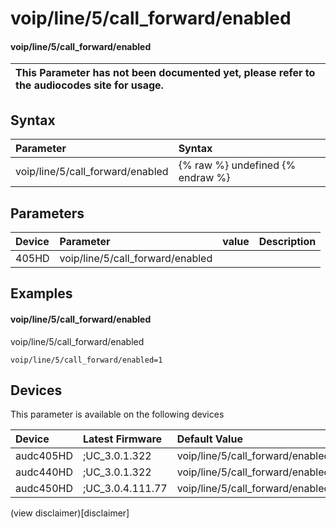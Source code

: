 ﻿---
description: voip/line/5/call_forward/enabled
search: false
---

# voip/line/5/call_forward/enabled

#### voip/line/5/call_forward/enabled


| This Parameter has not been documented yet, please refer to the audiocodes site for usage.  |
| :--- |

## Syntax
| Parameter | Syntax |
| :--- | :--- |
|voip/line/5/call_forward/enabled | {% raw %} undefined {% endraw %} |

## Parameters
|Device|Parameter|value|Description|
|:---|:---|:---|:---|
| 405HD | voip/line/5/call_forward/enabled |  |  |

## Examples
#### voip/line/5/call_forward/enabled

voip/line/5/call_forward/enabled

```
voip/line/5/call_forward/enabled=1
```

## Devices
This parameter is available on the following devices

| Device | Latest Firmware | Default Value |
|:---|:---|:---|
| audc405HD | ;UC_3.0.1.322 | voip/line/5/call_forward/enabled=1 
| audc440HD | ;UC_3.0.1.322 | voip/line/5/call_forward/enabled=1 
| audc450HD | ;UC_3.0.4.111.77 | voip/line/5/call_forward/enabled=1 

(view disclaimer)[disclaimer]

